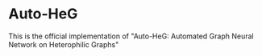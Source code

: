 # Auto-HeG
This is the official implementation of "Auto-HeG: Automated Graph Neural Network on Heterophilic Graphs"
